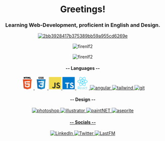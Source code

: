 <h1 align="center">Greetings!</h1>
<h3 align="center">Learning Web-Development, proficient in English and Design.</h3>
<p align="center"><a href="https://gifyu.com/image/bNdf4"><img src="https://s14.gifyu.com/images/bNdf4.gif" alt="2bb3928417b375389bb59a955cd6269e" border="0" width="200px"/></a></p>
<p align="center"><img align="center" src="https://github-readme-streak-stats.herokuapp.com/?user=firenlf2&" alt="firenlf2" /></p>
<p align="center"><img align="center" src="https://github-readme-stats.vercel.app/api/top-langs?username=firenlf2&show_icons=true&locale=en&layout=compact" alt="firenlf2" /></p>


<h4 align="center">-- Languages --</h4>
<p align="center"> <a href="https://www.w3.org/html/" target="_blank" rel="noreferrer"> <img src="https://raw.githubusercontent.com/devicons/devicon/master/icons/html5/html5-original-wordmark.svg" alt="html5" width="40" height="40"/> </a> 
<a href="https://www.w3schools.com/css/" target="_blank" rel="noreferrer"> <img src="https://raw.githubusercontent.com/devicons/devicon/master/icons/css3/css3-original-wordmark.svg" alt="css3" width="40" height="40"/> </a> 
<a href="https://developer.mozilla.org/en-US/docs/Web/JavaScript" target="_blank" rel="noreferrer"> <img src="https://raw.githubusercontent.com/devicons/devicon/master/icons/javascript/javascript-original.svg" alt="javascript" width="40" height="40"/> </a>
<a href="https://www.typescriptlang.org/" target="_blank" rel="noreferrer"> <img src="https://raw.githubusercontent.com/devicons/devicon/master/icons/typescript/typescript-original.svg" alt="typescript" width="40" height="40"/> </a> 
<a href="https://reactjs.org/" target="_blank" rel="noreferrer"> <img src="https://raw.githubusercontent.com/devicons/devicon/master/icons/react/react-original-wordmark.svg" alt="react" width="40" height="40"/> </a> 
<a href="https://angular.io" target="_blank" rel="noreferrer"> <img src="https://angular.io/assets/images/logos/angular/angular.svg" alt="angular" width="40" height="40"/>
<a href="https://tailwindcss.com/" target="_blank" rel="noreferrer"> <img src="https://www.vectorlogo.zone/logos/tailwindcss/tailwindcss-icon.svg" alt="tailwind" width="40" height="40"/> </a> 
<a href="https://git-scm.com/" target="_blank" rel="noreferrer"> <img src="https://www.vectorlogo.zone/logos/git-scm/git-scm-icon.svg" alt="git" width="40" height="40"/> </a> </p>

<h4 align="center">-- Design --</h4>
<p align="center"> <a href="https://www.photoshop.com/en" target="_blank" rel="noreferrer"> <img src="https://upload.wikimedia.org/wikipedia/commons/2/20/Photoshop_CC_icon.png" alt="photoshop" width="40" height="40"/> </a> 
<a href="https://www.adobe.com/in/products/illustrator.html" target="_blank" rel="noreferrer"> <img src="https://www.vectorlogo.zone/logos/adobe_illustrator/adobe_illustrator-icon.svg" alt="illustrator" width="40" height="40"/> </a> 
<a href="https://www.getpaint.net/"> <img src="https://static.wikia.nocookie.net/logopedia/images/4/4e/Paint.NET_2014_Icon.png/revision/latest?cb=20220510141516" alt="paintNET" width="40" height="40"/> 
<a href="https://www.aseprite.org/" target="_blank" rel="noreferrer"> <img src="https://community.aseprite.org/uploads/default/original/2X/6/66c33251292331d29585d32632c3870651b66e01.png" alt="aseprite" width="40" height="40"/> </p>

<h4 align="center">-- Socials --</h4>
<p align="center"> <a href="https://www.linkedin.com/in/haris-alispahi%C4%87-a21a842ab/" target="_blank" rel="noreferrer"> <img src="https://upload.wikimedia.org/wikipedia/commons/thumb/c/ca/LinkedIn_logo_initials.png/480px-LinkedIn_logo_initials.png" alt="LinkedIn" width="40" height="40"/> </a> 
<a href="https://twitter.com/FirenHagrid" target="_blank" rel="noreferrer"> <img src="https://freelogopng.com/images/all_img/1690643591twitter-x-logo-png.png" alt="Twitter" width="40" height="40"/> </a>
<a href="https://www.last.fm/user/HagridLow" target="_blank" rel="noreferrer"> <img src="https://upload.wikimedia.org/wikipedia/commons/thumb/c/c4/Lastfm.svg/1200px-Lastfm.svg.png" alt="LastFM" width="40" height="40"/> </a></p>



